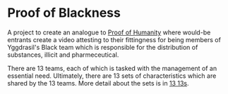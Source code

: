 # Proof of Blackness

A project to create an analogue to [Proof of Humanity](//www.proofofhumanity.id) where would-be entrants create a video attesting to their fittingness for being members of Yggdrasil's Black team which is responsible for the distribution of substances, illicit and pharmeceutical.

There are 13 teams, each of which is tasked with the management of an essential need. Ultimately, there are 13 sets of characteristics which are shared by the 13 teams. More detail about the sets is in [13 13s](https://github.com/dhappy/TRWBL/blob/master/13-13s.md#thirteen-thirteens).

